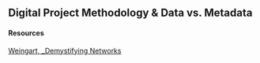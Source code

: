 ## Digital Project Methodology & Data vs. Metadata

#### Resources
[Weingart, _Demystifying Networks](http://www.scottbot.net/HIAL/index.html@p=6279.html)
